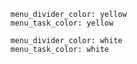 ```opts :opts1
menu_divider_color: yellow
menu_task_color: yellow
```

```opts :opts2
menu_divider_color: white
menu_task_color: white
```
